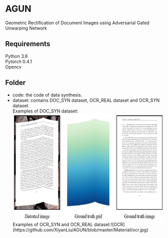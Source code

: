 # AGUN
Geometric Rectification of Document Images using Adversarial Gated Unwarping Network  
## Requirements  
Python 3.6  
Pytorch 0.4.1  
Opencv  
## Folder  
* code: the code of data synthesis.  
* dataset: contains DOC_SYN dataset, OCR_REAL dataset and OCR_SYN dataset.  
  Examples of DOC_SYN dataset:  
  <div align=center><img src="https://github.com/XiyanLiu/AGUN/blob/master/Material/doc_syn.jpg" width="710" height="340"/></div>  
  Examples of OCR_SYN and OCR_REAL dataset:![OCR](https://github.com/XiyanLiu/AGUN/blob/master/Material/ocr.jpg)
  
   
